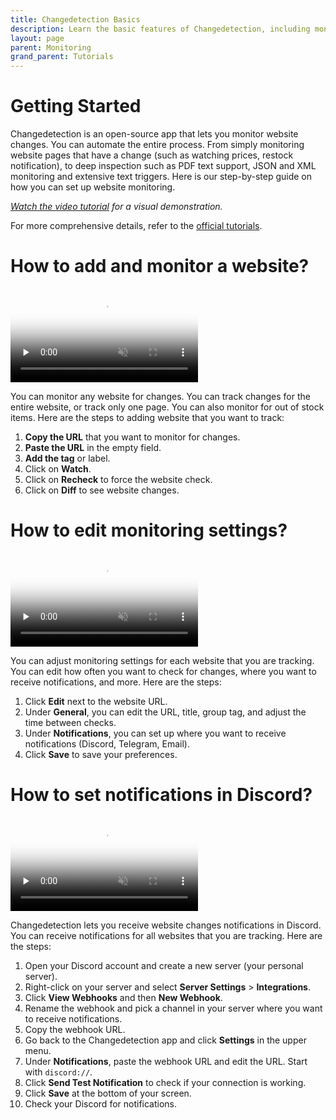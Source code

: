```yaml
---
title: Changedetection Basics
description: Learn the basic features of Changedetection, including monitoring websites and receiving notifications.
layout: page
parent: Monitoring
grand_parent: Tutorials
---
```


# Getting Started

Changedetection is an open-source app that lets you monitor website changes. You can automate the entire process. From simply monitoring website pages that have a change (such as watching prices, restock notification), to deep inspection such as PDF text support, JSON and XML monitoring and extensive text triggers. Here is our step-by-step guide on how you can set up website monitoring.

_[Watch the video tutorial](https://www.youtube.com/watch?v=gszKMag4cUc) for a visual demonstration._

For more comprehensive details, refer to the [official tutorials](https://changedetection.io/tutorials).

# How to add and monitor a website?

<video controls loop muted preload="none" src="1-add-monitor-website.mp4" poster="1-add-monitor-website.webp">
</video>

You can monitor any website for changes. You can track changes for the entire website, or track only one page. You can also monitor for out of stock items. Here are the steps to adding website that you want to track:

1. **Copy the URL** that you want to monitor for changes.
2. **Paste the URL** in the empty field.
3. **Add the tag** or label.
4. Click on **Watch**.
5. Click on **Recheck** to force the website check.
6. Click on **Diff** to see website changes.

# How to edit monitoring settings?

<video controls loop muted preload="none" src="2-edit-settings.mp4" poster="2-edit-settings.webp">
</video>

You can adjust monitoring settings for each website that you are tracking. You can edit how often you want to check for changes, where you want to receive notifications, and more. Here are the steps:

1. Click **Edit** next to the website URL.
2. Under **General**, you can edit the URL, title, group tag, and adjust the time between checks.
3. Under **Notifications**, you can set up where you want to receive notifications (Discord, Telegram, Email).
4. Click **Save** to save your preferences.

# How to set notifications in Discord?

<video controls loop muted preload="none" src="3-add-discord-notifications.mp4" poster="3-add-discord-notifications.webp">
</video>

Changedetection lets you receive website changes notifications in Discord. You can receive notifications for all websites that you are tracking. Here are the steps:

1. Open your Discord account and create a new server (your personal server).
2. Right-click on your server and select **Server Settings** > **Integrations**.
3. Click **View Webhooks** and then **New Webhook**.
4. Rename the webhook and pick a channel in your server where you want to receive notifications.
5. Copy the webhook URL.
6. Go back to the Changedetection app and click **Settings** in the upper menu.
7. Under **Notifications**, paste the webhook URL and edit the URL. Start with `discord://`.
8. Click **Send Test Notification** to check if your connection is working.
9. Click **Save** at the bottom of your screen.
10. Check your Discord for notifications.
